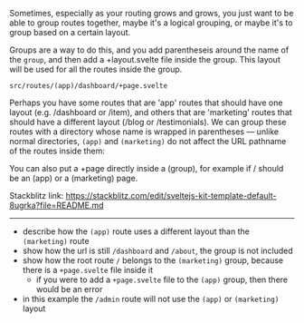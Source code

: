 Sometimes, especially as your routing grows and grows, you just want to be able to group routes together, maybe it's a logical grouping, or maybe it's to group based on a certain layout.

Groups are a way to do this, and you add parentheseis around the name of the `group`, and then add a +layout.svelte file inside the group. This layout will be used for all the routes inside the group.

`src/routes/(app)/dashboard/+page.svelte`

Perhaps you have some routes that are 'app' routes that should have one layout (e.g. /dashboard or /item), and others that are 'marketing' routes that should have a different layout (/blog or /testimonials). We can group these routes with a directory whose name is wrapped in parentheses — unlike normal directories, `(app)` and `(marketing)` do not affect the URL pathname of the routes inside them:

You can also put a +page directly inside a (group), for example if / should be an (app) or a (marketing) page.

Stackblitz link: https://stackblitz.com/edit/sveltejs-kit-template-default-8ugrka?file=README.md

---

- describe how the `(app)` route uses a different layout than the `(marketing)` route
- show how the url is still `/dashboard` and `/about`, the group is not included
- show how the root route `/` belongs to the `(marketing)` group, because there is a `+page.svelte` file inside it
  - if you were to add a `+page.svelte` file to the `(app)` group, then there would be an error
- in this example the `/admin` route will not use the `(app)` or `(marketing)` layout
